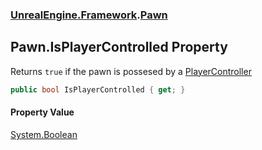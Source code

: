 ### [UnrealEngine.Framework](./UnrealEngine-Framework.md 'UnrealEngine.Framework').[Pawn](./Pawn.md 'UnrealEngine.Framework.Pawn')
## Pawn.IsPlayerControlled Property
Returns `true` if the pawn is possesed by a [PlayerController](./PlayerController.md 'UnrealEngine.Framework.PlayerController')  
```csharp
public bool IsPlayerControlled { get; }
```
#### Property Value
[System.Boolean](https://docs.microsoft.com/en-us/dotnet/api/System.Boolean 'System.Boolean')  
